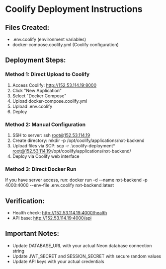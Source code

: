 ﻿# Coolify Deployment Instructions

## Files Created:
- .env.coolify (environment variables)
- docker-compose.coolify.yml (Coolify configuration)

## Deployment Steps:

### Method 1: Direct Upload to Coolify
1. Access Coolify: http://152.53.114.19:8000
2. Click "New Application"
3. Select "Docker Compose"
4. Upload docker-compose.coolify.yml
5. Upload .env.coolify
6. Deploy

### Method 2: Manual Configuration
1. SSH to server: ssh root@152.53.114.19
2. Create directory: mkdir -p /opt/coolify/applications/nxt-backend
3. Upload files via SCP:
   scp -r .\coolify-deployment\* root@152.53.114.19:/opt/coolify/applications/nxt-backend/
4. Deploy via Coolify web interface

### Method 3: Direct Docker Run
If you have server access, run:
docker run -d --name nxt-backend -p 4000:4000 --env-file .env.coolify nxt-backend:latest

## Verification:
- Health check: http://152.53.114.19:4000/health
- API base: http://152.53.114.19:4000/api

## Important Notes:
- Update DATABASE_URL with your actual Neon database connection string
- Update JWT_SECRET and SESSION_SECRET with secure random values
- Update API keys with your actual credentials
